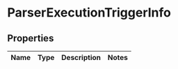 # ParserExecutionTriggerInfo

## Properties
Name | Type | Description | Notes
------------ | ------------- | ------------- | -------------
